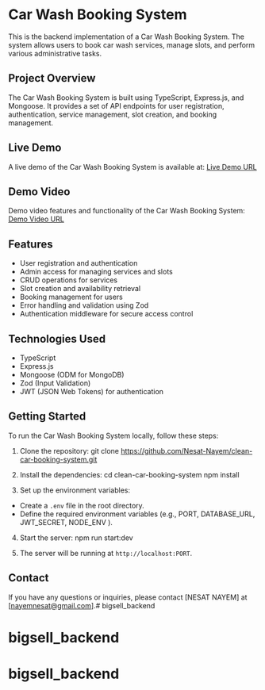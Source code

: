 # Car Wash Booking System

This is the backend implementation of a Car Wash Booking System. The system allows users to book car wash services, manage slots, and perform various administrative tasks.

## Project Overview

The Car Wash Booking System is built using TypeScript, Express.js, and Mongoose. It provides a set of API endpoints for user registration, authentication, service management, slot creation, and booking management.

## Live Demo

A live demo of the Car Wash Booking System is available at: [Live Demo URL](https://assinmentthree.vercel.app)

## Demo Video

Demo video features and functionality of the Car Wash Booking System: [Demo Video URL](https://drive.google.com/file/d/18aDZ_7V3VxzCeo_XfFAOjwXbWAtsTSdW/view?usp=sharing)

## Features

- User registration and authentication
- Admin access for managing services and slots
- CRUD operations for services
- Slot creation and availability retrieval
- Booking management for users
- Error handling and validation using Zod
- Authentication middleware for secure access control

## Technologies Used

- TypeScript
- Express.js
- Mongoose (ODM for MongoDB)
- Zod (Input Validation)
- JWT (JSON Web Tokens) for authentication

## Getting Started

To run the Car Wash Booking System locally, follow these steps:

1. Clone the repository:
git clone https://github.com/Nesat-Nayem/clean-car-booking-system.git

2. Install the dependencies:
cd clean-car-booking-system
npm install

3. Set up the environment variables:
- Create a `.env` file in the root directory.
- Define the required environment variables (e.g., PORT, DATABASE_URL, JWT_SECRET, NODE_ENV ).

4. Start the server:
npm run start:dev

5. The server will be running at `http://localhost:PORT`.


## Contact

If you have any questions or inquiries, please contact [NESAT NAYEM] at [nayemnesat@gmail.com].# bigsell_backend
# bigsell_backend
# bigsell_backend
